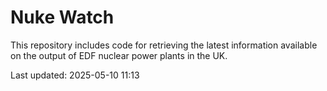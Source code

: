 # Nuke Watch

This repository includes code for retrieving the latest information available on the output of EDF nuclear power plants in the UK.

Last updated: 2025-05-10 11:13